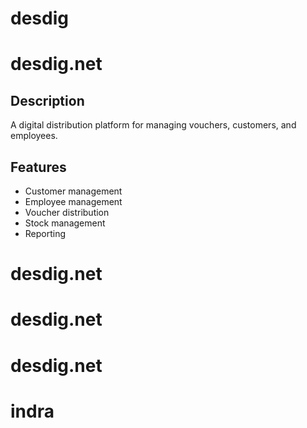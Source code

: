 # desdig
# desdig.net

## Description
A digital distribution platform for managing vouchers, customers, and employees.

## Features
- Customer management
- Employee management
- Voucher distribution
- Stock management
- Reporting
# desdig.net
# desdig.net
# desdig.net
# indra
